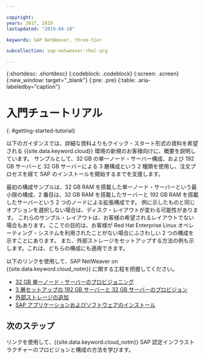 ```yaml
---

copyright:
years: 2017, 2019
lastupdated: "2019-04-10"

keywords: SAP NetWeaver, three-tier

subcollection: sap-netweaver-rhel-qrg

---
```


{:shortdesc: .shortdesc}
{:codeblock: .codeblock}
{:screen: .screen}
{:new_window: target="_blank"}
{:pre: .pre}
{:table: .aria-labeledby="caption"}

# 入門チュートリアル
{: #getting-started-tutorial}

以下のガイダンスでは、詳細な資料よりもクイック・スタート形式の資料を希望される {{site.data.keyword.cloud}} 環境の新規のお客様向けに、概要を説明しています。 サンプルとして、32 GB の単一ノード・サーバー構成、および 192 GB サーバーと 32 GB サーバーによる 3 層構成という 2 種類を使用し、注文プロセスを経て SAP のインストールを開始するまでを支援します。

最初の構成サンプルは、32 GB RAM を搭載した単一ノード・サーバーという最小限の構成、2 番目は、32 GB RAM を搭載したサーバーと 192 GB RAM を搭載したサーバーという 2 つのノードによる拡張構成です。 例に示したものと同じオプションを選択しない場合は、ディスク・レイアウトが変わる可能性があります。 これらのサンプル・レイアウトは、お客様の希望されるレイアウトでない場合もあります。ここでの目的は、お客様が Red Hat Enterprise Linux オペレーティング・システムを利用されたことがない場合にふさわしい 2 つの構成を示すことにあります。 また、外部ストレージをセットアップする方法の例も示します。これは、どちらの構成にも適用できます。

以下のリンクを使用して、SAP NetWeaver on {{site.data.keyword.cloud_notm}} に関する工程を把握してください。

  * [32 GB 単一ノード・サーバーのプロビジョニング](/docs/infrastructure/sap-netweaver-rhel-qrg?topic=sap-netweaver-rhel-qrg-provisioning-a-32-gb-single-node-server#install_32GB)
  * [3 層セットアップの 192 GB サーバーと 32 GB サーバーのプロビジョン](/docs/infrastructure/sap-netweaver-rhel-qrg?topic=sap-netweaver-rhel-qrg-install-256GB#install-256GB)
  * [
外部ストレージの追加](/docs/infrastructure/sap-netweaver-rhel-qrg?topic=sap-netweaver-rhel-qrg-storage#storage)
  * [SAP アプリケーションおよびソフトウェアのインストール](/docs/infrastructure/sap-netweaver-rhel-qrg?topic=sap-netweaver-rhel-qrg-install_landscape#install_landscape)

## 次のステップ

リンクを使用して、{{site.data.keyword.cloud_notm}} SAP 認定インフラストラクチャーのプロビジョンと構成の方法を学びます。
